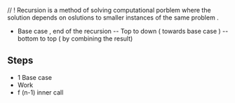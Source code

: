 //  ! Recursion is a method of solving computational porblem where the solution depends on oslutions to smaller instances of the same problem .

- Base case  , end of the recursion 
 -- Top to down ( towards base case )
 -- bottom to top ( by combining the result)


 ## Steps 
  - 1 Base case 
  - Work 
  - f (n-1) inner call 
  